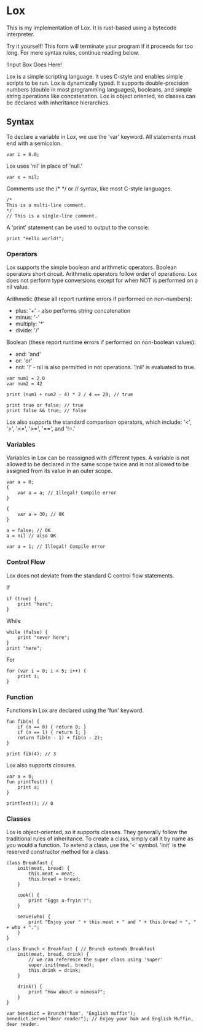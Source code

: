 # Lox
This is my implementation of Lox. It is rust-based using a bytecode interpreter.

Try it yourself! This form will terminate your program if it proceeds for too long. For more syntax rules, continue reading below.

!Input Box Goes Here!

Lox is a simple scripting language. It uses C-style and enables simple scripts to be run. Lox is dynamically typed. It supports double-precision numbers (double in most programming languages), booleans, and simple string operations like concatenation. Lox is object oriented, so classes can be declared with inheritance hierarchies.

## Syntax
To declare a variable in Lox, we use the 'var' keyword. All statements must end with a semicolon.
```Lox
var i = 0.0;
```

Lox uses 'nil' in place of 'null.'
```Lox
var x = nil;
```

Comments use the /* */ or // syntax, like most C-style languages.
```Lox
/*
This is a multi-line comment.
*/
// This is a single-line comment.
```

A 'print' statement can be used to output to the console:
```Lox
print "Hello world!";
```

### Operators
Lox supports the simple boolean and arithmetic operators. Boolean operators short circuit. Arithmetic operators follow order of operations. Lox does not perform type conversions except for when NOT is performed on a nil value.

Arithmetic (these all report runtime errors if performed on non-numbers):
- plus: '+' - also performs string concatenation
- minus: '-'
- multiply: '*'
- divide: '/'

Boolean (these report runtime errors if performed on non-boolean values):
- and: 'and'
- or: 'or'
- not: '!' - nil is also permitted in not operations. '!nil' is evaluated to true.

```Lox
var num1 = 2.0
var num2 = 42

print (num1 + num2 - 4) * 2 / 4 == 20; // true

print true or false; // true
print false && true; // false
```

Lox also supports the standard comparison operators, which include:
'<', '>', '<=', '>=', '==', and '!=.'

### Variables
Variables in Lox can be reassigned with different types. A variable is not allowed to be declared in the same scope twice and is not allowed to be assigned from its value in an outer scope.

```Lox
var a = 0;
{
    var a = a; // Illegal! Compile error
}

{
    var a = 30; // OK
}

a = false; // OK
a = nil // also OK

var a = 1; // Illegal! Compile error
```

### Control Flow
Lox does not deviate from the standard C control flow statements.

If
```Lox
if (true) {
    print "here";
}
```

While
```Lox
while (false) {
    print "never here";
}
print "here";
```

For
```Lox
for (var i = 0; i < 5; i++) {
    print i;
}
```

### Function
Functions in Lox are declared using the 'fun' keyword.
```Lox
fun fib(n) {
    if (n == 0) { return 0; }
    if (n == 1) { return 1; }
    return fib(n - 1) + fib(n - 2);
}

print fib(4); // 3
```

Lox also supports closures.
```Lox
var a = 0;
fun printTest() {
    print a;
}

printTest(); // 0
```

### Classes
Lox is object-oriented, so it supports classes. They generally follow the traditional rules of inheritance. To create a class, simply call it by name as you would a function. To extend a class, use the '<' symbol. 'init' is the reserved constructor method for a class.

```Lox
class Breakfast {
    init(meat, bread) {
        this.meat = meat;
        this.bread = bread;
    }

    cook() {
        print "Eggs a-fryin'!";
    }

    serve(who) {
        print "Enjoy your " + this.meat + " and " + this.bread + ", " + who + ".";
    }
}

class Brunch < Breakfast { // Brunch extends Breakfast
    init(meat, bread, drink) {
        // we can reference the super class using 'super'
        super.init(meat, bread);
        this.drink = drink;
    }

    drink() {
        print "How about a mimosa?";
    }
}

var benedict = Brunch("ham", "English muffin");
benedict.serve("dear reader"); // Enjoy your ham and English Muffin, dear reader.
```

